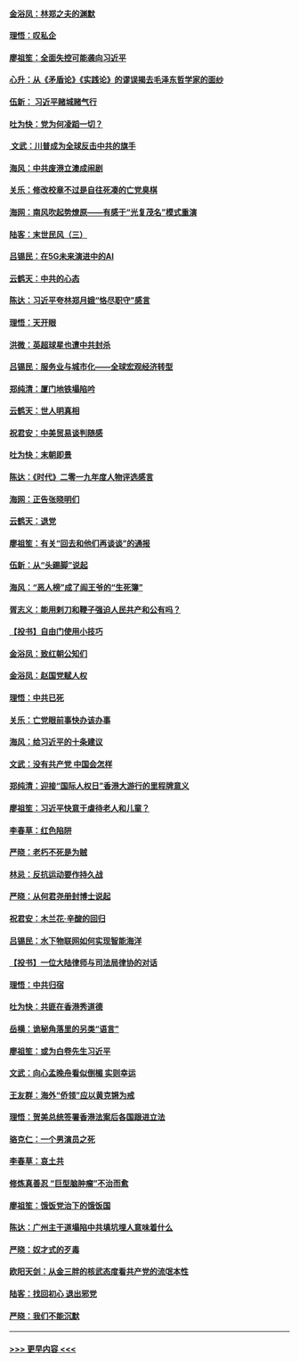 #### [金浴凤：林郑之夫的渊默](../pages/nsc993/n11737735.md?t=12221733) 
#### [理悟：叹私企](../pages/nsc993/n11737715.md?t=12221733) 
#### [廖祖笙：全面失控可能袭向习近平](../pages/nsc993/n11737704.md?t=12221733) 
#### [心升：从《矛盾论》《实践论》的谬误揭去毛泽东哲学家的面纱](../pages/nsc993/n11736962.md?t=12221733) 
#### [伍新： 习近平赌城赌气行](../pages/nsc993/n11736929.md?t=12221733) 
#### [吐为快：党为何凌蹈一切？](../pages/nsc993/n11736915.md?t=12221733) 
#### [ 文武：川普成为全球反击中共的旗手](../pages/nsc993/n11736882.md?t=12221733) 
#### [海风：中共废港立澳成闹剧](../pages/nsc993/n11735857.md?t=12221733) 
#### [关乐：修改校章不过是自往死凑的亡党臭棋](../pages/nsc993/n11735097.md?t=12221733) 
#### [海网：南风吹起势燎原——有感于“光复茂名”模式重演](../pages/nsc993/n11732308.md?t=12221733) 
#### [陆客：末世民风（三）](../pages/nsc993/n11732211.md?t=12221733) 
#### [吕锡民：在5G未来演进中的AI](../pages/nsc993/n11730010.md?t=12221733) 
#### [云鹤天：中共的心态](../pages/nsc993/n11729906.md?t=12221733) 
#### [陈达：习近平夸林郑月娥“恪尽职守”感言](../pages/nsc993/n11729881.md?t=12221733) 
#### [理悟：天开眼](../pages/nsc993/n11729699.md?t=12221733) 
#### [洪微：英超球星也遭中共封杀](../pages/nsc993/n11727243.md?t=12221733) 
#### [吕锡民：服务业与城市化——全球宏观经济转型](../pages/nsc993/n11725845.md?t=12221733) 
#### [郑纯清：厦门地铁塌陷吟](../pages/nsc993/n11725813.md?t=12221733) 
#### [云鹤天：世人明真相](../pages/nsc993/n11725621.md?t=12221733) 
#### [祝君安：中美贸易谈判随感](../pages/nsc993/n11725609.md?t=12221733) 
#### [吐为快：末朝即景](../pages/nsc993/n11723365.md?t=12221733) 
#### [陈达：《时代》二零一九年度人物评选感言](../pages/nsc993/n11723337.md?t=12221733) 
#### [海网：正告张晓明们](../pages/nsc993/n11723228.md?t=12221733) 
#### [云鹤天：退党](../pages/nsc993/n11723056.md?t=12221733) 
#### [廖祖笙：有关“回去和他们再谈谈”的通报](../pages/nsc993/n11722442.md?t=12221733) 
#### [伍新：从“头踢脚”说起](../pages/nsc993/n11722429.md?t=12221733) 
#### [海风：“恶人榜”成了阎王爷的“生死簿”](../pages/nsc993/n11722272.md?t=12221733) 
#### [胥志义：能用剌刀和鞭子强迫人民共产和公有吗？](../pages/nsc993/n11720569.md?t=12221733) 
#### [【投书】自由门使用小技巧](../pages/nsc993/n11720180.md?t=12221733) 
#### [金浴凤：致红朝公知们](../pages/nsc993/n11720563.md?t=12221733) 
#### [金浴凤：赵国党赋人权](../pages/nsc993/n11720533.md?t=12221733) 
#### [理悟：中共已死](../pages/nsc993/n11720233.md?t=12221733) 
#### [关乐：亡党眼前事快办该办事](../pages/nsc993/n11719160.md?t=12221733) 
#### [海风：给习近平的十条建议](../pages/nsc993/n11717616.md?t=12221733) 
#### [文武：没有共产党 中国会怎样](../pages/nsc993/n11717584.md?t=12221733) 
#### [郑纯清：迎接“国际人权日”香港大游行的里程牌意义](../pages/nsc993/n11717417.md?t=12221733) 
#### [廖祖笙：习近平快意于虐待老人和儿童？](../pages/nsc993/n11715313.md?t=12221733) 
#### [李春草：红色陷阱](../pages/nsc993/n11715029.md?t=12221733) 
#### [严晓：老朽不死是为贼](../pages/nsc993/n11712910.md?t=12221733) 
#### [林忌：反抗运动要作持久战](../pages/nsc993/n11712623.md?t=12221733) 
#### [严晓：从何君尧册封博士说起](../pages/nsc993/n11712465.md?t=12221733) 
#### [祝君安：木兰花·辛酸的回归](../pages/nsc993/n11712381.md?t=12221733) 
#### [吕锡民：水下物联网如何实现智能海洋](../pages/nsc993/n11711158.md?t=12221733) 
#### [【投书】一位大陆律师与司法局律协的对话](../pages/nsc993/n11709675.md?t=12221733) 
#### [理悟：中共归宿](../pages/nsc993/n11710059.md?t=12221733) 
#### [吐为快：共匪在香港秀道德](../pages/nsc993/n11709979.md?t=12221733) 
#### [岳横：诡秘角落里的另类“语言”](../pages/nsc993/n11709792.md?t=12221733) 
#### [廖祖笙：或为白卷先生习近平](../pages/nsc993/n11708330.md?t=12221733) 
#### [文武：向心孟晚舟看似倒楣 实则幸运](../pages/nsc993/n11708236.md?t=12221733) 
#### [王友群：海外“侨领”应以黄克锵为戒](../pages/nsc993/n11706176.md?t=12221733) 
#### [理悟：贺美总统签署香港法案后各国跟进立法](../pages/nsc993/n11706853.md?t=12221733) 
#### [骆克仁：一个男演员之死](../pages/nsc993/n11706677.md?t=12221733) 
#### [李春草：哀土共](../pages/nsc993/n11706255.md?t=12221733) 
#### [修炼真善忍 “巨型脑肿瘤”不治而愈](../pages/nsc993/n11705340.md?t=12221733) 
#### [廖祖笙：饿饭党治下的饿饭国](../pages/nsc993/n11705085.md?t=12221733) 
#### [陈达：广州主干道塌陷中共填坑埋人意味着什么](../pages/nsc993/n11705046.md?t=12221733) 
#### [严晓：奴才式的歹毒](../pages/nsc993/n11704826.md?t=12221733) 
#### [欧阳天剑：从金三胖的核武态度看共产党的流氓本性](../pages/nsc993/n11702238.md?t=12221733) 
#### [陆客：找回初心 退出邪党](../pages/nsc993/n11702213.md?t=12221733) 
#### [严晓：我们不能沉默](../pages/nsc993/n11702110.md?t=12221733) 

----
#### [ >>> 更早内容 <<< ](../indexes/nsc993-earlier.md)
